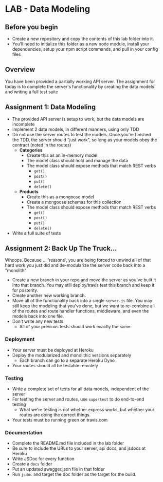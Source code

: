 # LAB - Data Modeling

## Before you begin
* Create a new repository and copy the contents of this lab folder into it.
* You'll need to initialize this folder as a new node module, install your dependencies, setup your npm script commands, and pull in your config files

## Overview
You have been provided a partially working API server. The assignment for today is to complete the server's functionality by creating the data models and writing a full test suite

## Assignment 1: Data Modeling
* The provided API server is setup to work, but the data models are incomplete
* Implement 2 data models, in different manners, using only TDD
* Do not use the server routes to test the models. Once you're finished the TDD, the server should "just work", so long as your models obey the contract (noted in the routes)
  * **Categories**
    * Create this as an in-memory model
    * The model class should hold and manage the data
    * The model class should expose methods that match REST verbs
      * `get()`
      * `post()`
      * `put()`
      * `delete()`
  * **Products**
    * Create this as a mongoose model
    * Create a mongoose schemas for this collection
    * The model class should expose methods that match REST verbs
      * `get()`
      * `post()`
      * `put()`
      * `delete()`
* Write a full suite of tests 
      
## Assignment 2: Back Up The Truck...
Whoops.  Because ... 'reasons', you are being forced to unwind all of that hard work you just did and de-modularize the server code back into a "monolith"

* Create a new branch in your repo and move the server as you've built it into that branch. You may still deploy/travis test this branch and keep it for posterity.
* Create another new working branch.
* Move all of the functionality back into a single `server.js` file. You may still keep the modeling that you've done, but we want to re-combine all of the routes and route handler functions, middleware, and even the models back into one file.
* Don't write any new tests
  * All of your previous tests should work exactly the same.

### Deployment
* Your server must be deployed at Heroku
* Deploy the modularized and monolithic versions separately
  * Each branch can go to a separate Heroku Dyno
* Your routes should all be testable remotely

### Testing
* Write a complete set of tests for all data models, independent of the server
* For testing the server and routes, use `supertest` to do end-to-end testing
  * What we're testing is not whether express works, but whether your routes are doing the correct things.
* Your tests must be running green on travis.com

###  Documentation
* Complete the README.md file included in the lab folder
* Be sure to include the URLs to your server, api docs, and jsdocs at Heroku
* Write JSDoc for every function
* Create a `docs` folder 
* Put an updated swagger.json file in that folder
* Run `jsdoc` and target the doc folder as the target for the build.
